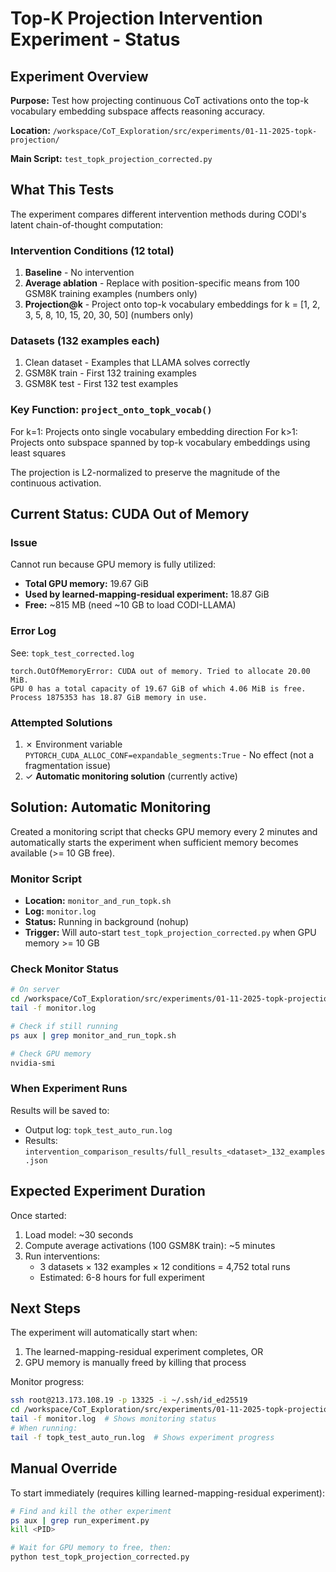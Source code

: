 # Top-K Projection Intervention Experiment - Status

## Experiment Overview

**Purpose:** Test how projecting continuous CoT activations onto the top-k vocabulary embedding subspace affects reasoning accuracy.

**Location:** `/workspace/CoT_Exploration/src/experiments/01-11-2025-topk-projection/`

**Main Script:** `test_topk_projection_corrected.py`

## What This Tests

The experiment compares different intervention methods during CODI's latent chain-of-thought computation:

### Intervention Conditions (12 total)
1. **Baseline** - No intervention
2. **Average ablation** - Replace with position-specific means from 100 GSM8K training examples (numbers only)
3. **Projection@k** - Project onto top-k vocabulary embeddings for k = [1, 2, 3, 5, 8, 10, 15, 20, 30, 50] (numbers only)

### Datasets (132 examples each)
1. Clean dataset - Examples that LLAMA solves correctly
2. GSM8K train - First 132 training examples
3. GSM8K test - First 132 test examples

### Key Function: `project_onto_topk_vocab()`

For k=1: Projects onto single vocabulary embedding direction
For k>1: Projects onto subspace spanned by top-k vocabulary embeddings using least squares

The projection is L2-normalized to preserve the magnitude of the continuous activation.

## Current Status: CUDA Out of Memory

### Issue
Cannot run because GPU memory is fully utilized:
- **Total GPU memory:** 19.67 GiB
- **Used by learned-mapping-residual experiment:** 18.87 GiB
- **Free:** ~815 MB (need ~10 GB to load CODI-LLAMA)

### Error Log
See: `topk_test_corrected.log`

```
torch.OutOfMemoryError: CUDA out of memory. Tried to allocate 20.00 MiB.
GPU 0 has a total capacity of 19.67 GiB of which 4.06 MiB is free.
Process 1875353 has 18.87 GiB memory in use.
```

### Attempted Solutions
1. ✗ Environment variable `PYTORCH_CUDA_ALLOC_CONF=expandable_segments:True` - No effect (not a fragmentation issue)
2. ✓ **Automatic monitoring solution** (currently active)

## Solution: Automatic Monitoring

Created a monitoring script that checks GPU memory every 2 minutes and automatically starts the experiment when sufficient memory becomes available (>= 10 GB free).

### Monitor Script
- **Location:** `monitor_and_run_topk.sh`
- **Log:** `monitor.log`
- **Status:** Running in background (nohup)
- **Trigger:** Will auto-start `test_topk_projection_corrected.py` when GPU memory >= 10 GB

### Check Monitor Status
```bash
# On server
cd /workspace/CoT_Exploration/src/experiments/01-11-2025-topk-projection
tail -f monitor.log

# Check if still running
ps aux | grep monitor_and_run_topk.sh

# Check GPU memory
nvidia-smi
```

### When Experiment Runs
Results will be saved to:
- Output log: `topk_test_auto_run.log`
- Results: `intervention_comparison_results/full_results_<dataset>_132_examples.json`

## Expected Experiment Duration

Once started:
1. Load model: ~30 seconds
2. Compute average activations (100 GSM8K train): ~5 minutes
3. Run interventions:
   - 3 datasets × 132 examples × 12 conditions = 4,752 total runs
   - Estimated: 6-8 hours for full experiment

## Next Steps

The experiment will automatically start when:
1. The learned-mapping-residual experiment completes, OR
2. GPU memory is manually freed by killing that process

Monitor progress:
```bash
ssh root@213.173.108.19 -p 13325 -i ~/.ssh/id_ed25519
cd /workspace/CoT_Exploration/src/experiments/01-11-2025-topk-projection
tail -f monitor.log  # Shows monitoring status
# When running:
tail -f topk_test_auto_run.log  # Shows experiment progress
```

## Manual Override

To start immediately (requires killing learned-mapping-residual experiment):
```bash
# Find and kill the other experiment
ps aux | grep run_experiment.py
kill <PID>

# Wait for GPU memory to free, then:
python test_topk_projection_corrected.py
```
